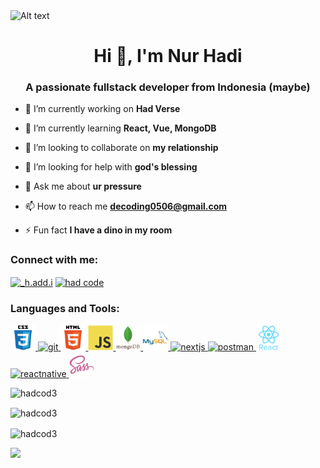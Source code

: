 <img src="D:\Web Stock\Banner_github.png" alt="Alt text" title="Optional title">
<h1 align="center">Hi 👋, I'm Nur Hadi</h1>
<h3 align="center">A passionate fullstack developer from Indonesia (maybe)</h3>

- 🔭 I’m currently working on **Had Verse**

- 🌱 I’m currently learning **React, Vue, MongoDB**

- 👯 I’m looking to collaborate on **my relationship**

- 🤝 I’m looking for help with **god's blessing**

- 💬 Ask me about **ur pressure**

- 📫 How to reach me **decoding0506@gmail.com**

- ⚡ Fun fact **I have a dino in my room**

<h3 align="left">Connect with me:</h3>
<p align="left">
<a href="https://instagram.com/_h.add.i" target="blank"><img align="center" src="https://raw.githubusercontent.com/rahuldkjain/github-profile-readme-generator/master/src/images/icons/Social/instagram.svg" alt="_h.add.i" height="30" width="40" /></a>
<a href="https://www.youtube.com/c/had code" target="blank"><img align="center" src="https://raw.githubusercontent.com/rahuldkjain/github-profile-readme-generator/master/src/images/icons/Social/youtube.svg" alt="had code" height="30" width="40" /></a>
</p>

<h3 align="left">Languages and Tools:</h3>
<p align="left"> <a href="https://www.w3schools.com/css/" target="_blank" rel="noreferrer"> <img src="https://raw.githubusercontent.com/devicons/devicon/master/icons/css3/css3-original-wordmark.svg" alt="css3" width="40" height="40"/> </a> <a href="https://git-scm.com/" target="_blank" rel="noreferrer"> <img src="https://www.vectorlogo.zone/logos/git-scm/git-scm-icon.svg" alt="git" width="40" height="40"/> </a> <a href="https://www.w3.org/html/" target="_blank" rel="noreferrer"> <img src="https://raw.githubusercontent.com/devicons/devicon/master/icons/html5/html5-original-wordmark.svg" alt="html5" width="40" height="40"/> </a> <a href="https://developer.mozilla.org/en-US/docs/Web/JavaScript" target="_blank" rel="noreferrer"> <img src="https://raw.githubusercontent.com/devicons/devicon/master/icons/javascript/javascript-original.svg" alt="javascript" width="40" height="40"/> </a> <a href="https://www.mongodb.com/" target="_blank" rel="noreferrer"> <img src="https://raw.githubusercontent.com/devicons/devicon/master/icons/mongodb/mongodb-original-wordmark.svg" alt="mongodb" width="40" height="40"/> </a> <a href="https://www.mysql.com/" target="_blank" rel="noreferrer"> <img src="https://raw.githubusercontent.com/devicons/devicon/master/icons/mysql/mysql-original-wordmark.svg" alt="mysql" width="40" height="40"/> </a> <a href="https://nextjs.org/" target="_blank" rel="noreferrer"> <img src="https://cdn.worldvectorlogo.com/logos/nextjs-2.svg" alt="nextjs" width="40" height="40"/> </a> <a href="https://postman.com" target="_blank" rel="noreferrer"> <img src="https://www.vectorlogo.zone/logos/getpostman/getpostman-icon.svg" alt="postman" width="40" height="40"/> </a> <a href="https://reactjs.org/" target="_blank" rel="noreferrer"> <img src="https://raw.githubusercontent.com/devicons/devicon/master/icons/react/react-original-wordmark.svg" alt="react" width="40" height="40"/> </a> <a href="https://reactnative.dev/" target="_blank" rel="noreferrer"> <img src="https://reactnative.dev/img/header_logo.svg" alt="reactnative" width="40" height="40"/> </a> <a href="https://sass-lang.com" target="_blank" rel="noreferrer"> <img src="https://raw.githubusercontent.com/devicons/devicon/master/icons/sass/sass-original.svg" alt="sass" width="40" height="40"/> </a> </p>

<p align="left"> <img src="https://komarev.com/ghpvc/?username=hadcod3&label=Profile%20views&color=05d697&style=flat" alt="hadcod3" /> </p>

<p><img align="center" src="https://github-readme-streak-stats.herokuapp.com/?user=hadcod3&" alt="hadcod3" /></p>
<p><img align="center" src="https://github-readme-stats.vercel.app/api/top-langs?username=hadcod3&show_icons=true&locale=en&layout=compact" alt="hadcod3" /></p>

<img widht="300" align="left" src="https://qph.cf2.quoracdn.net/main-qimg-c0c2264911d8cd4a688acd0542240f95">
